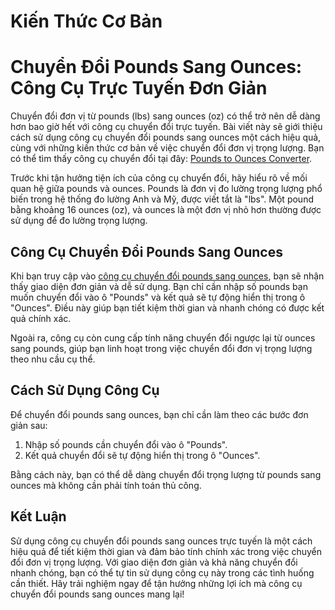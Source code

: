 Kiến Thức Cơ Bản
================

Chuyển Đổi Pounds Sang Ounces: Công Cụ Trực Tuyến Đơn Giản
==========================================================

Chuyển đổi đơn vị từ pounds (lbs) sang ounces (oz) có thể trở nên dễ dàng hơn bao giờ hết với công cụ chuyển đổi trực tuyến. Bài viết này sẽ giới thiệu cách sử dụng công cụ chuyển đổi pounds sang ounces một cách hiệu quả, cùng với những kiến thức cơ bản về việc chuyển đổi đơn vị trọng lượng. Bạn có thể tìm thấy công cụ chuyển đổi tại đây: [Pounds to Ounces Converter](https://www.onlinecalculatorsfree.com/vi/convert/pounds-to-ounces.html).

Trước khi tận hưởng tiện ích của công cụ chuyển đổi, hãy hiểu rõ về mối quan hệ giữa pounds và ounces. Pounds là đơn vị đo lường trọng lượng phổ biến trong hệ thống đo lường Anh và Mỹ, được viết tắt là "lbs". Một pound bằng khoảng 16 ounces (oz), và ounces là một đơn vị nhỏ hơn thường được sử dụng để đo lường trọng lượng.

Công Cụ Chuyển Đổi Pounds Sang Ounces
-------------------------------------

Khi bạn truy cập vào [công cụ chuyển đổi pounds sang ounces](https://www.onlinecalculatorsfree.com/vi/convert/pounds-to-ounces.html), bạn sẽ nhận thấy giao diện đơn giản và dễ sử dụng. Bạn chỉ cần nhập số pounds bạn muốn chuyển đổi vào ô "Pounds" và kết quả sẽ tự động hiển thị trong ô "Ounces". Điều này giúp bạn tiết kiệm thời gian và nhanh chóng có được kết quả chính xác.

Ngoài ra, công cụ còn cung cấp tính năng chuyển đổi ngược lại từ ounces sang pounds, giúp bạn linh hoạt trong việc chuyển đổi đơn vị trọng lượng theo nhu cầu cụ thể.

Cách Sử Dụng Công Cụ
--------------------

Để chuyển đổi pounds sang ounces, bạn chỉ cần làm theo các bước đơn giản sau:

1. Nhập số pounds cần chuyển đổi vào ô "Pounds".
2. Kết quả chuyển đổi sẽ tự động hiển thị trong ô "Ounces".

Bằng cách này, bạn có thể dễ dàng chuyển đổi trọng lượng từ pounds sang ounces mà không cần phải tính toán thủ công.

Kết Luận
--------

Sử dụng công cụ chuyển đổi pounds sang ounces trực tuyến là một cách hiệu quả để tiết kiệm thời gian và đảm bảo tính chính xác trong việc chuyển đổi đơn vị trọng lượng. Với giao diện đơn giản và khả năng chuyển đổi nhanh chóng, bạn có thể tự tin sử dụng công cụ này trong các tình huống cần thiết. Hãy trải nghiệm ngay để tận hưởng những lợi ích mà công cụ chuyển đổi pounds sang ounces mang lại!